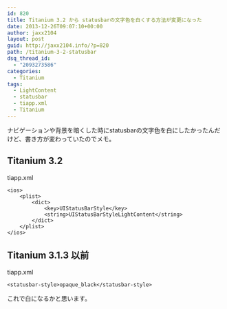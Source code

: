 ```yaml
---
id: 820
title: Titanium 3.2 から statusbarの文字色を白くする方法が変更になった
date: 2013-12-26T09:07:10+00:00
author: jaxx2104
layout: post
guid: http://jaxx2104.info/?p=820
path: /titanium-3-2-statusbar
dsq_thread_id:
  - "2093273586"
categories:
  - Titanium
tags:
  - LightContent
  - statusbar
  - tiapp.xml
  - Titanium
---
```

ナビゲーションや背景を暗くした時にstatusbarの文字色を白にしたかったんだけど、書き方が変わっていたのでメモ。

## Titanium 3.2

tiapp.xml

```
<ios>
    <plist>
        <dict>
            <key>UIStatusBarStyle</key>
            <string>UIStatusBarStyleLightContent</string>
        </dict>
    </plist>
</ios>
```
<!--more-->

## Titanium 3.1.3 以前

tiapp.xml

```
<statusbar-style>opaque_black</statusbar-style>
```


これで白になるかと思います。
